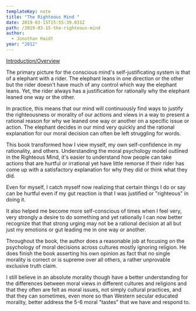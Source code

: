 ```yaml
---
templateKey: note
title: "The Righteous Mind "
date: 2019-03-15T15:55:39.031Z
path: /2019-03-15-the-righteous-mind
author:
  - Jonothan Haidt
year: "2012"
---
```


[Introduction/Overview](https://righteousmind.com/about-the-book/introductory-chapter/)

The primary picture for the conscious mind's self-justificating system is that of a elephant with a rider. The elephant leans in one direction or the other but the rider doesn't have much of any control which way the elephant leans. Yet, the rider always has a justification for rationally why the elephant leaned one way or the other.

In practice, this means that our mind will continuously find ways to justify the righteousness or morality of our actions and views in a way to present a rational reason for why we leaned one way or another on a specific issue or action. The elephant decides in our mind very quickly and the rational explanation for our moral decision can often be left struggling for words.

This book transformed how I view myself, my own self-confidence in my rationality, and others. Understanding the moral psychology model outlined in the Righteous Mind, it's easier to understand how people can take actions that are hurtful or irrational yet have little remorse if their rider has come up with a satisfactory explanation for why they did or think what they did.

Even for myself, I catch myself now realizing that certain things I do or say can be hurtful even if my gut reaction is that I was justified or "righteous" in doing it.

It also helped me become more self-conscious of times when I feel very, very strongly a desire to do something and yet rationally I can now better recognize that that strong urging may not be a rational decision at all but just my emotions or gut leading me in one way or another.

Throughout the book, the author does a reasonable job at focusing on the psychology of moral decisions across cultures mostly ignoring religion. He does finish the book asserting his own opinion as fact that no single morality is correct or is supreme over all others, a rather unprovable exclusive truth claim.

I still believe in an absolute morality though have a better understanding for the differences between moral views in different cultures and religions and that they often are felt as moral issues, not simply cultural practices, and that they can sometimes, even more so than Western secular educated morality, better address the 5-6 moral "tastes" that we have and respond to.
